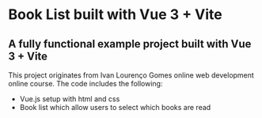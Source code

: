 # Book List built with Vue 3 + Vite

## A fully functional example project built with Vue 3 + Vite

This project originates from Ivan Lourenço Gomes online web development online course. The code includes the following:

* Vue.js setup with html and css
* Book list which allow users to select which books are read

